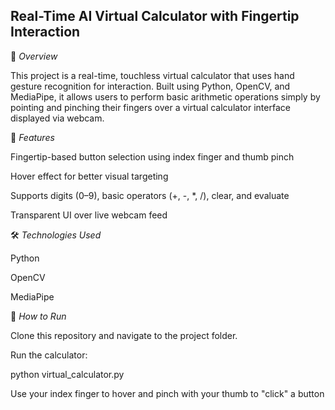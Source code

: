 ## Real-Time AI Virtual Calculator with Fingertip Interaction

📌 *Overview*

This project is a real-time, touchless virtual calculator that uses hand gesture recognition for interaction. Built using Python, OpenCV, and MediaPipe, it allows users to perform basic arithmetic operations simply by pointing and pinching their fingers over a virtual calculator interface displayed via webcam.

🎯 *Features*

Fingertip-based button selection using index finger and thumb pinch

Hover effect for better visual targeting

Supports digits (0–9), basic operators (+, -, *, /), clear, and evaluate

Transparent UI over live webcam feed

🛠️ *Technologies Used*

Python

OpenCV

MediaPipe

🚀 *How to Run*

Clone this repository and navigate to the project folder.

Run the calculator:

python virtual_calculator.py

Use your index finger to hover and pinch with your thumb to "click" a button
